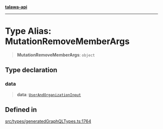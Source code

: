 [**talawa-api**](../../../README.md)

***

# Type Alias: MutationRemoveMemberArgs

> **MutationRemoveMemberArgs**: `object`

## Type declaration

### data

> **data**: [`UserAndOrganizationInput`](UserAndOrganizationInput.md)

## Defined in

[src/types/generatedGraphQLTypes.ts:1764](https://github.com/Suyash878/talawa-api/blob/e4413cec641a837926071678fed3c7f67234e31e/src/types/generatedGraphQLTypes.ts#L1764)
